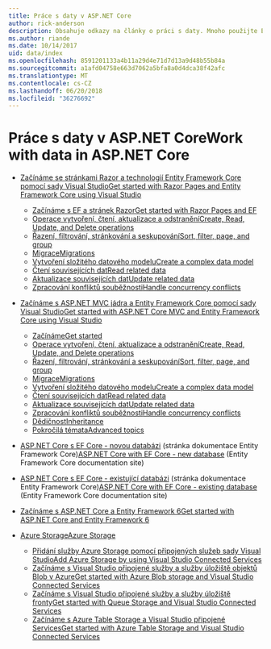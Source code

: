 ```yaml
---
title: Práce s daty v ASP.NET Core
author: rick-anderson
description: Obsahuje odkazy na články o práci s daty. Mnoho použijte Entity Framework Core.
ms.author: riande
ms.date: 10/14/2017
uid: data/index
ms.openlocfilehash: 8591201133a4b11a29d4e71d7d13a9d48b55b84a
ms.sourcegitcommit: a1afd04758e663d7062a5bfa8a0d4dca38f42afc
ms.translationtype: MT
ms.contentlocale: cs-CZ
ms.lasthandoff: 06/20/2018
ms.locfileid: "36276692"
---
```

# <a name="work-with-data-in-aspnet-core"></a><span data-ttu-id="32f34-104">Práce s daty v ASP.NET Core</span><span class="sxs-lookup"><span data-stu-id="32f34-104">Work with data in ASP.NET Core</span></span>

* [<span data-ttu-id="32f34-105">Začínáme se stránkami Razor a technologií Entity Framework Core pomocí sady Visual Studio</span><span class="sxs-lookup"><span data-stu-id="32f34-105">Get started with Razor Pages and Entity Framework Core using Visual Studio</span></span>](xref:data/ef-rp/index)

   * [<span data-ttu-id="32f34-106">Začínáme s EF a stránek Razor</span><span class="sxs-lookup"><span data-stu-id="32f34-106">Get started with Razor Pages and EF</span></span>](xref:data/ef-rp/intro)
   * [<span data-ttu-id="32f34-107">Operace vytvoření, čtení, aktualizace a odstranění</span><span class="sxs-lookup"><span data-stu-id="32f34-107">Create, Read, Update, and Delete operations</span></span>](xref:data/ef-rp/crud)
   * [<span data-ttu-id="32f34-108">Řazení, filtrování, stránkování a seskupování</span><span class="sxs-lookup"><span data-stu-id="32f34-108">Sort, filter, page, and group</span></span>](xref:data/ef-rp/sort-filter-page)
   * [<span data-ttu-id="32f34-109">Migrace</span><span class="sxs-lookup"><span data-stu-id="32f34-109">Migrations</span></span>](xref:data/ef-rp/migrations)
   * [<span data-ttu-id="32f34-110">Vytvoření složitého datového modelu</span><span class="sxs-lookup"><span data-stu-id="32f34-110">Create a complex data model</span></span>](xref:data/ef-rp/complex-data-model)
   * [<span data-ttu-id="32f34-111">Čtení souvisejících dat</span><span class="sxs-lookup"><span data-stu-id="32f34-111">Read related data</span></span>](xref:data/ef-rp/read-related-data)
   * [<span data-ttu-id="32f34-112">Aktualizace souvisejících dat</span><span class="sxs-lookup"><span data-stu-id="32f34-112">Update related data</span></span>](xref:data/ef-rp/update-related-data)
   * [<span data-ttu-id="32f34-113">Zpracování konfliktů souběžnosti</span><span class="sxs-lookup"><span data-stu-id="32f34-113">Handle concurrency conflicts</span></span>](xref:data/ef-rp/concurrency)

*   [<span data-ttu-id="32f34-114">Začínáme s ASP.NET MVC jádra a Entity Framework Core pomocí sady Visual Studio</span><span class="sxs-lookup"><span data-stu-id="32f34-114">Get started with ASP.NET Core MVC and Entity Framework Core using Visual Studio</span></span>](ef-mvc/index.md)
    *   [<span data-ttu-id="32f34-115">Začínáme</span><span class="sxs-lookup"><span data-stu-id="32f34-115">Get started</span></span>](ef-mvc/intro.md)
    *   [<span data-ttu-id="32f34-116">Operace vytvoření, čtení, aktualizace a odstranění</span><span class="sxs-lookup"><span data-stu-id="32f34-116">Create, Read, Update, and Delete operations</span></span>](xref:data/ef-mvc/crud)
    *   [<span data-ttu-id="32f34-117">Řazení, filtrování, stránkování a seskupování</span><span class="sxs-lookup"><span data-stu-id="32f34-117">Sort, filter, page, and group</span></span>](xref:data/ef-mvc/sort-filter-page)
    *   [<span data-ttu-id="32f34-118">Migrace</span><span class="sxs-lookup"><span data-stu-id="32f34-118">Migrations</span></span>](xref:data/ef-mvc/migrations)
    *   [<span data-ttu-id="32f34-119">Vytvoření složitého datového modelu</span><span class="sxs-lookup"><span data-stu-id="32f34-119">Create a complex data model</span></span>](ef-mvc/complex-data-model.md)
    *   [<span data-ttu-id="32f34-120">Čtení souvisejících dat</span><span class="sxs-lookup"><span data-stu-id="32f34-120">Read related data</span></span>](ef-mvc/read-related-data.md)
    *   [<span data-ttu-id="32f34-121">Aktualizace souvisejících dat</span><span class="sxs-lookup"><span data-stu-id="32f34-121">Update related data</span></span>](ef-mvc/update-related-data.md)
    *   [<span data-ttu-id="32f34-122">Zpracování konfliktů souběžnosti</span><span class="sxs-lookup"><span data-stu-id="32f34-122">Handle concurrency conflicts</span></span>](ef-mvc/concurrency.md)
    *   [<span data-ttu-id="32f34-123">Dědičnost</span><span class="sxs-lookup"><span data-stu-id="32f34-123">Inheritance</span></span>](ef-mvc/inheritance.md)
    *   [<span data-ttu-id="32f34-124">Pokročilá témata</span><span class="sxs-lookup"><span data-stu-id="32f34-124">Advanced topics</span></span>](ef-mvc/advanced.md)
* <span data-ttu-id="32f34-125">[ASP.NET Core s EF Core - novou databázi](https://docs.microsoft.com/ef/core/get-started/aspnetcore/new-db) (stránka dokumentace Entity Framework Core)</span><span class="sxs-lookup"><span data-stu-id="32f34-125">[ASP.NET Core with EF Core - new database](https://docs.microsoft.com/ef/core/get-started/aspnetcore/new-db) (Entity Framework Core documentation site)</span></span>
* <span data-ttu-id="32f34-126">[ASP.NET Core s EF Core - existující databázi](https://docs.microsoft.com/ef/core/get-started/aspnetcore/existing-db) (stránka dokumentace Entity Framework Core)</span><span class="sxs-lookup"><span data-stu-id="32f34-126">[ASP.NET Core with EF Core - existing database](https://docs.microsoft.com/ef/core/get-started/aspnetcore/existing-db) (Entity Framework Core documentation site)</span></span>
*   [<span data-ttu-id="32f34-127">Začínáme s ASP.NET Core a Entity Framework 6</span><span class="sxs-lookup"><span data-stu-id="32f34-127">Get started with ASP.NET Core and Entity Framework 6</span></span>](entity-framework-6.md)
*   [<span data-ttu-id="32f34-128">Azure Storage</span><span class="sxs-lookup"><span data-stu-id="32f34-128">Azure Storage</span></span>](azure-storage/index.md)
    *   [<span data-ttu-id="32f34-129">Přidání služby Azure Storage pomocí připojených služeb sady Visual Studio</span><span class="sxs-lookup"><span data-stu-id="32f34-129">Add Azure Storage by using Visual Studio Connected Services</span></span>](https://azure.microsoft.com/documentation/articles/vs-azure-tools-connected-services-storage/)
    *   [<span data-ttu-id="32f34-130">Začínáme s Visual Studio připojené služby a služby úložiště objektů Blob v Azure</span><span class="sxs-lookup"><span data-stu-id="32f34-130">Get started with Azure Blob storage and Visual Studio Connected Services</span></span>](https://azure.microsoft.com/documentation/articles/vs-storage-aspnet5-getting-started-blobs/)
    *   [<span data-ttu-id="32f34-131">Začínáme s Visual Studio připojené služby a služby úložiště fronty</span><span class="sxs-lookup"><span data-stu-id="32f34-131">Get started with Queue Storage and Visual Studio Connected Services</span></span>](https://azure.microsoft.com/documentation/articles/vs-storage-aspnet5-getting-started-queues/)
    *   [<span data-ttu-id="32f34-132">Začínáme s Azure Table Storage a Visual Studio připojené Services</span><span class="sxs-lookup"><span data-stu-id="32f34-132">Get started with Azure Table Storage and Visual Studio Connected Services</span></span>](https://azure.microsoft.com/documentation/articles/vs-storage-aspnet5-getting-started-tables/)

